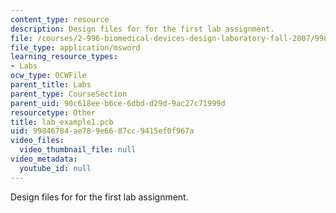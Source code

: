 ```yaml
---
content_type: resource
description: Design files for for the first lab assignment.
file: /courses/2-996-biomedical-devices-design-laboratory-fall-2007/99846784ae789e6687cc9415ef0f967a_lab_example1.pcb
file_type: application/msword
learning_resource_types:
- Labs
ocw_type: OCWFile
parent_title: Labs
parent_type: CourseSection
parent_uid: 90c618ee-b6ce-6dbd-d29d-9ac27c71999d
resourcetype: Other
title: lab_example1.pcb
uid: 99846784-ae78-9e66-87cc-9415ef0f967a
video_files:
  video_thumbnail_file: null
video_metadata:
  youtube_id: null
---
```

Design files for for the first lab assignment.


